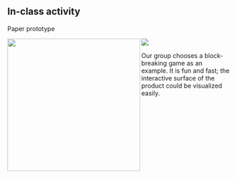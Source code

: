 ## In-class activity
Paper prototype

<img align="left" width="300" height="300" src="https://github.com/ShuchenWuu/Slave-to-algorithm/blob/master/week%206/Screen%20Shot%202020-08-28%20at%2012.43.50.png">

![](https://github.com/ShuchenWuu/Slave-to-algorithm/blob/master/week%206/IMB_UIkZHR.GIF) 


Our group chooses a block-breaking game as an example. It is fun and fast; the interactive surface of the product could be visualized easily.
